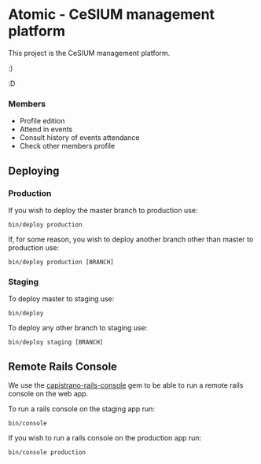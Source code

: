 # Atomic - CeSIUM management platform

This project is the CeSIUM management platform.



:)







:D

### Members

- Profile edition
- Attend in events
- Consult history of events attendance
- Check other members profile

## Deploying

### Production

If you wish to deploy the master branch to production use:

`bin/deploy production`

If, for some reason, you wish to deploy another branch other than master to production use:

`bin/deploy production [BRANCH]`

### Staging

To deploy master to staging use:

`bin/deploy`

To deploy any other branch to staging use:

`bin/deploy staging [BRANCH]`

## Remote Rails Console

We use the [capistrano-rails-console](https://github.com/ydkn/capistrano-rails-console) gem to be able to run a remote rails console on the web app.

To run a rails console on the staging app run:

`bin/console`

If you wish to run a rails console on the production app run:

`bin/console production`
